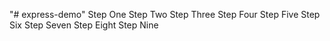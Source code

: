 "# express-demo" 
Step One
Step Two
Step Three
Step Four
Step Five
Step Six
Step Seven
Step Eight
Step Nine